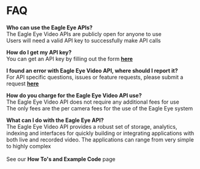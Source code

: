 # FAQ

**Who can use the Eagle Eye APIs?**<br id=FAQ-001>
The Eagle Eye Video APIs are publicly open for anyone to use <br>Users will need a valid API key to successfully make API calls

**How do I get my API key?**<br id=FAQ-002>
You can get an API key by filling out the form **[here](https://login.eagleeyenetworks.com/api_signup.html)**

**I found an error with Eagle Eye Video API, where should I report it?**<br id=FAQ-003>
For API specific questions, issues or feature requests, please submit a request **[here](http://www.eagleeyenetworks.com/support/)**

**How do you charge for the Eagle Eye Video API use?**<br id=FAQ-004>
The Eagle Eye Video API does not require any additional fees for use <br>The only fees are the per camera fees for the use of the Eagle Eye system

**What can I do with the Eagle Eye API?**<br id=FAQ-005>
The Eagle Eye Video API provides a robust set of storage, analytics, indexing and interfaces for quickly building or integrating applications with both live and recorded video. The applications can range from very simple to highly complex <br><br>See our **How To's and Example Code** page
